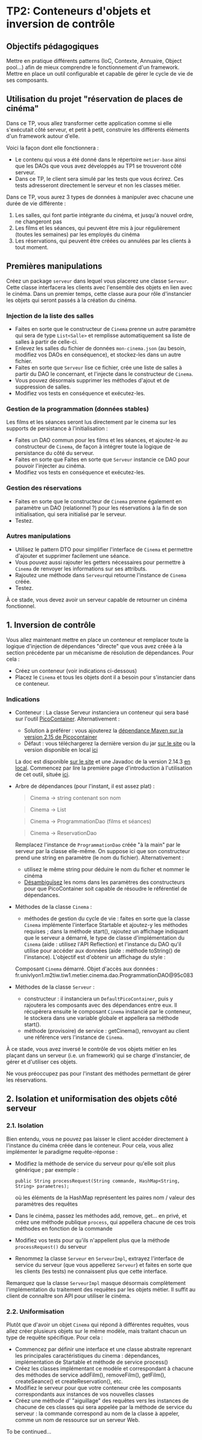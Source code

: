# TP2: Conteneurs d'objets et inversion de contrôle

## Objectifs pédagogiques

Mettre en pratique différents patterns (IoC, Contexte, Annuaire, Object pool...) afin de mieux comprendre le fonctionnement d'un framework. Mettre en place un outil configurable et capable de gérer le cycle de vie de ses composants. 

## Utilisation du projet "réservation de places de cinéma"

Dans ce TP, vous allez transformer cette application comme si elle s'exécutait côté serveur, et petit à petit, construire les différents éléments d'un framework autour d'elle.

Voici la façon dont elle fonctionnera :

- Le contenu qui vous a été donné dans le répertoire `metier-base` ainsi que les DAOs que vous avez développés au TP1 se trouveront côté serveur.
- Dans ce TP, le client sera simulé par les tests que vous écrirez. Ces tests adresseront directement le serveur et non les classes métier.

Dans ce TP, vous aurez 3 types de données à manipuler avec chacune une durée de vie différente :
1) Les salles, qui font partie intégrante du cinéma, et jusqu'à nouvel ordre, ne changeront pas
2) Les films et les séances, qui peuvent être mis à jour régulièrement (toutes les semaines) par les employés du cinéma
3) Les réservations, qui peuvent être créées ou annulées par les clients à tout moment.

## Premières manipulations

Créez un package `serveur` dans lequel vous placerez une classe `Serveur`. Cette classe interfacera les clients avec l'ensemble des objets en lien avec le cinéma. Dans un premier temps, cette classe aura pour rôle d'instancier les objets qui seront passés à la création du cinéma.

### Injection de la liste des salles

- Faites en sorte que le constructeur de `Cinema` prenne un autre paramètre qui sera de type `List<Salle>` et remplisse automatiquement sa liste de salles à partir de celle-ci.
- Enlevez les salles du fichier de données `mon-cinema.json` (au besoin, modifiez vos DAOs en conséquence), et stockez-les dans un autre fichier.
- Faites en sorte que `Serveur` lise ce fichier, crée une liste de salles à partir du DAO le concernant, et l'injecte dans le constructeur de `Cinema`.
- Vous pouvez désormais supprimer les méthodes d'ajout et de suppression de salles.
- Modifiez vos tests en conséquence et exécutez-les.

### Gestion de la programmation (données stables)

Les films et les séances seront lus directement par le cinema sur les supports de persistance à l'initialisation :

- Faites un DAO commun pour les films et les séances, et ajoutez-le au constructeur de `Cinema`, de façon à intégrer toute la logique de persistance du côté du serveur.
- Faites en sorte que Faites en sorte que `Serveur` instancie ce DAO pour pouvoir l'injecter au cinéma. 
- Modifiez vos tests en conséquence et exécutez-les.

### Gestion des réservations

- Faites en sorte que le constructeur de `Cinema` prenne également en paramètre un DAO (relationnel ?) pour les réservations à la fin de son initialisation, qui sera initialisé par le serveur.
- Testez.

### Autres manipulations

- Utilisez le pattern DTO pour simplifier l'interface de `Cinema` et permettre d'ajouter et supprimer facilement une séance.
- Vous pouvez aussi rajouter les getters nécessaires pour permettre à `Cinema` de renvoyer les informations sur ses attributs.
- Rajoutez une méthode dans `Serveur`qui retourne l'instance de `Cinema` créée.
- Testez.

&Agrave; ce stade, vous devez avoir un serveur capable de retourner un cinéma fonctionnel.

## 1. Inversion de contrôle

Vous allez maintenant mettre en place un conteneur et remplacer toute la logique d'injection de dépendances "directe" que vous avez créée à la section précédente par un mécanisme de résolution de dépendances. Pour cela :

- Créez un conteneur (voir indications ci-dessous)
- Placez le `Cinema` et tous les objets dont il a besoin pour s'instancier dans ce conteneur.

### Indications

- Conteneur :
La classe Serveur instanciera un conteneur qui sera basé sur l'outil [PicoContainer](http://picocontainer.com/).
Alternativement : 
  - Solution à préférer : vous ajouterez la [dépendance Maven sur la version 2.15 de Picocontainer](https://search.maven.org/artifact/org.picocontainer/picocontainer/2.15/jar)
  - Défaut : vous téléchargerez la dernière version du jar [sur le site](http://central.maven.org/maven2/org/picocontainer/picocontainer/2.15/picocontainer-2.15.jar) ou la version disponible en local [ici](https://perso.liris.cnrs.fr/lionel.medini/enseignement/IS/TP1/picocontainer-2.15.jar.)

  La doc est disponible [sur le site](http://picocontainer.com/) et une Javadoc de la version 2.14.3 [en local](https://perso.liris.cnrs.fr/lionel.medini/enseignement/CAHD/TP1/picocontainer-2.14.3-javadoc.jar). Commencez par lire la première page d'introduction à l'utilisation de cet outil, située [ici](http://picocontainer.com/introduction.html).
- Arbre de dépendances (pour l'instant, il est assez plat) :

  > Cinema -> string contenant son nom

  > Cinema -> List<Salle>

  > Cinema -> ProgrammationDao (films et séances)

  > Cinema -> ReservationDao

  Remplacez l'instance de `ProgrammationDao` créée "à la main" par le serveur par la classe elle-même. On suppose ici que son constructeur prend une string en paramètre (le nom du fichier). Alternativement :
  - utilisez le même string pour déduire le nom du ficher et nommer le cinéma
  - [Désambiguïsez](http://picocontainer.com/disambiguation.html) les noms dans les paramètres des constructeurs pour que PicoContainer soit capable de résoudre le référentiel de dépendances. 
- Méthodes de la classe `Cinema` : 
  - méthodes de gestion du cycle de vie : faites en sorte que la classe `Cinema` implémente l'interface Startable et ajoutez-y les méthodes requises ; dans la méthode start(), rajoutez un affichage indiquant que le serveur a démarré, le type de classe d'implémentation du `Cinema` (aide : utilisez l'API Reflection) et l'instance du DAO qu'il utilise pour accéder aux données (aide : méthode toString() de l'instance). L'objectif est d'obtenir un affichage du style :

  Composant `Cinema` démarré. Objet d'accès aux données : fr.univlyon1.m2tiw.tiw1.metier.cinema.dao.ProgrammationDAO@95c083 
- Méthodes de la classe `Serveur` : 
  - constructeur : il instanciera un `DefaultPicoContainer`, puis y rajoutera les composants avec des dépendances entre eux. Il récupèrera ensuite le composant `Cinema` instancié par le conteneur, le stockera dans une variable globale et appellera sa méthode start().
  - méthode (provisoire) de service : getCinema(), renvoyant au client une référence vers l'instance de `Cinema`.

À ce stade, vous avez inversé le contrôle de vos objets métier en les plaçant dans un serveur (i.e. un framework) qui se charge d'instancier, de gérer et d'utiliser ces objets.

Ne vous préoccupez pas pour l'instant des méthodes permettant de gérer les réservations.

## 2. Isolation et uniformisation des objets côté serveur

### 2.1. Isolation

Bien entendu, vous ne pouvez pas laisser le client accéder directement à l'instance du cinéma créée dans le conteneur. Pour cela, vous allez implémenter le paradigme requête-réponse :

- Modifiez la méthode de service du serveur pour qu'elle soit plus générique ; par exemple :

  `public String processRequest(String commande, HashMap<String, String> parametres);`

  où les éléments de la HashMap représentent les paires nom / valeur des paramètres des requêtes
- Dans le cinéma, passez les méthodes add, remove, get... en privé, et créez une méthode publique `process`, qui appellera chacune de ces trois méthodes en fonction de la commande
- Modifiez vos tests pour qu'ils n'appellent plus que la méthode `processRequest()` du serveur
- Renommez la classe `Serveur` en `ServeurImpl`, extrayez l'interface de service du serveur (que vous appellerez `Serveur`) et faites en sorte que les clients (les tests) ne connaissent plus que cette interface.

Remarquez que la classe `ServeurImpl` masque désormais complètement l'implémentation du traitement des requêtes par les objets métier. Il suffit au client de connaître son API pour utiliser le cinéma.

### 2.2. Uniformisation

Plutôt que d'avoir un objet `Cinema` qui répond à différentes requêtes, vous allez créer plusieurs objets sur le même modèle, mais traitant chacun un type de requête spécifique. Pour cela :
- Commencez par définir une interface et une classe abstraite reprenant les principales caractéristiques du cinema : dépendances, implémentation de Startable et méthode de service process()
- Créez les classes implémentant ce modèle et correspondant à chacune des méthodes de service addFilm(), removeFilm(), getFilm(), createSeance() et createReservation(), etc.
- Modifiez le serveur pour que votre conteneur crée les composants correspondants aux instances de vos nouvelles classes
- Créez une méthode d' "aiguillage" des requêtes vers les instances de chacune de ces classes qui sera appelée par la méthode de service du serveur : la commande correspond au nom de la classe à appeler, comme un nom de ressource sur un serveur Web.

To be continued...